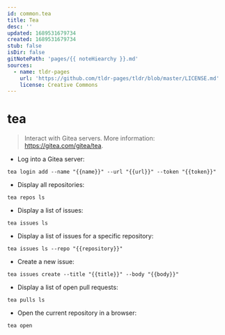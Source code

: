 ```yaml
---
id: common.tea
title: Tea
desc: ''
updated: 1689531679734
created: 1689531679734
stub: false
isDir: false
gitNotePath: 'pages/{{ noteHiearchy }}.md'
sources:
  - name: tldr-pages
    url: 'https://github.com/tldr-pages/tldr/blob/master/LICENSE.md'
    license: Creative Commons
---
```

# tea

> Interact with Gitea servers.
> More information: <https://gitea.com/gitea/tea>.

- Log into a Gitea server:

`tea login add --name "{{name}}" --url "{{url}}" --token "{{token}}"`

- Display all repositories:

`tea repos ls`

- Display a list of issues:

`tea issues ls`

- Display a list of issues for a specific repository:

`tea issues ls --repo "{{repository}}"`

- Create a new issue:

`tea issues create --title "{{title}}" --body "{{body}}"`

- Display a list of open pull requests:

`tea pulls ls`

- Open the current repository in a browser:

`tea open`

